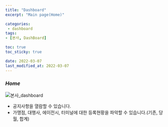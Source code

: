 ```yaml
---
title: "Dashboard"
excerpt: "Main page(Home)"

categories: 
 - dashboard
tags:
- [본사, DashBoard]

toc: true
toc_sticky: true

date: 2022-03-07
last_modified_at: 2022-03-07
---
```

### *Home*
![본사_dashboard](https://user-images.githubusercontent.com/95394003/156951240-127b646c-a1f5-416f-b48a-3c1f726b4508.jpeg)
<br>

- 공지사항을 열람할 수 있습니다.
- 가맹점, 대행사, 에이전시, 터미널에 대한 등록현황을 파악할 수 있습니다.(기존, 당월, 합계)